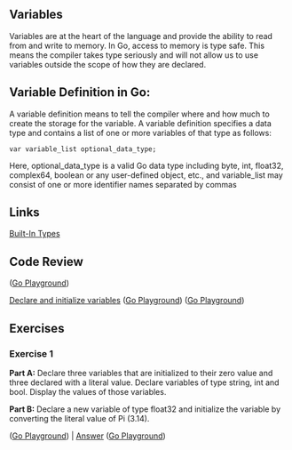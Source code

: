 ## Variables

Variables are at the heart of the language and provide the ability to read from and write to memory. In Go, access to memory is type safe. This means the compiler takes type seriously and will not allow us to use variables outside the scope of how they are declared.


## Variable Definition in Go:
A variable definition means to tell the compiler where and how much to create the storage for the variable. A variable definition specifies a data type and contains a list of one or more variables of that type as follows:

    var variable_list optional_data_type;

Here, optional_data_type is a valid Go data type including byte, int, float32, complex64, boolean or any user-defined object, etc., and variable_list may consist of one or more identifier names separated by commas


## Links

[Built-In Types](http://golang.org/ref/spec#Boolean_types)




## Code Review
([Go Playground](http://play.golang.org/p/Zv45CSMaiD))

[Declare and initialize variables](Example/Example1.go) ([Go Playground](http://play.golang.org/p/6w6hBNE75a))
([Go Playground](http://play.golang.org/p/Zv45CSMaiD))

## Exercises

### Exercise 1

**Part A:** Declare three variables that are initialized to their zero value and three declared with a literal value. Declare variables of type string, int and bool. Display the values of those variables.

**Part B:** Declare a new variable of type float32 and initialize the variable by converting the literal value of Pi (3.14).

([Go Playground](https://play.golang.org/p/1xUWjHMB3I)) |
[Answer](Exercises/Exercise1.go) ([Go Playground](https://play.golang.org/p/d2M0Q3mRnd))

